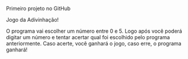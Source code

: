 Primeiro projeto no GitHub

Jogo da Adivinhação!

O programa vai escolher um número entre 0 e 5. Logo após
você poderá digitar um número e tentar acertar qual foi escolhido 
pelo programa anteriormente. Caso acerte, você ganhará o jogo, caso erre, o programa
ganhará!
